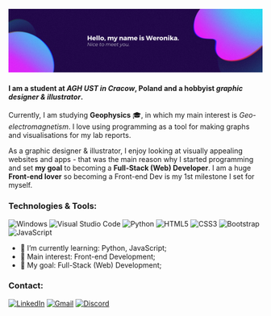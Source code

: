 [![MasterHead](https://github.com/zelkeu/zelkeu/blob/main/images/zelkeu_heading.png)](https://github.com/zelkeu)
#### I am a student at *AGH UST in Cracow*, Poland and a hobbyist *graphic designer & illustrator*.

Currently, I am studying **Geophysics** :mortar_board:, in which my main interest is *Geo-electromagnetism*.
I love using programming as a tool for making graphs and visualisations for my lab reports.

As a graphic designer & illustrator, I enjoy looking at visually appealing websites and apps - that was the main reason why I started programming and set **my goal** to becoming a **Full-Stack (Web) Developer**. I am a huge **Front-end lover** so becoming a Front-end Dev is my 1st milestone I set for myself.

### Technologies & Tools:
![Windows](https://img.shields.io/badge/Windows-0078D6?style=for-the-badge&logo=windows&logoColor=white)
![Visual Studio Code](https://img.shields.io/badge/Visual%20Studio%20Code-0078d7.svg?style=for-the-badge&logo=visual-studio-code&logoColor=white)
![Python](https://img.shields.io/badge/python-3670A0?style=for-the-badge&logo=python&logoColor=ffdd54)
![HTML5](https://img.shields.io/badge/html5-%23E34F26.svg?style=for-the-badge&logo=html5&logoColor=white)
![CSS3](https://img.shields.io/badge/css3-%231572B6.svg?style=for-the-badge&logo=css3&logoColor=white)
![Bootstrap](https://img.shields.io/badge/bootstrap-%23563D7C.svg?style=for-the-badge&logo=bootstrap&logoColor=white)
![JavaScript](https://img.shields.io/badge/javascript-%23323330.svg?style=for-the-badge&logo=javascript&logoColor=%23F7DF1E)


- :seedling: I’m currently learning: Python, JavaScript;
- :herb: Main interest: Front-end Development;
- :herb: My goal: Full-Stack (Web) Development;

### Contact:
[![LinkedIn](https://img.shields.io/badge/linkedin-%230077B5.svg?style=for-the-badge&logo=linkedin&logoColor=white)](https://www.linkedin.com/in/weronika-wziątek-58bb041b0/)
[![Gmail](https://img.shields.io/badge/Gmail-D14836?style=for-the-badge&logo=gmail&logoColor=white)](mailto:weronika.wziatek.27@gmail.com)
[![Discord](https://img.shields.io/badge/Discord-%237289DA.svg?style=for-the-badge&logo=discord&logoColor=white)](https://discordapp.com/users/596050334669865000/)
